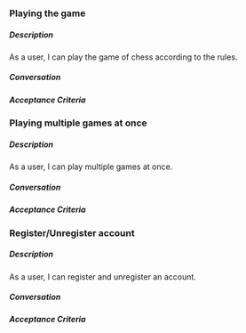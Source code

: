 ### Playing the game
##### Description
As a user, I can play the game of chess according to the rules.
##### Conversation

##### Acceptance Criteria

### Playing multiple games at once
##### Description
As a user, I can play multiple games at once.
##### Conversation

##### Acceptance Criteria


### Register/Unregister account
##### Description
As a user, I can register and unregister an account.
##### Conversation

##### Acceptance Criteria

